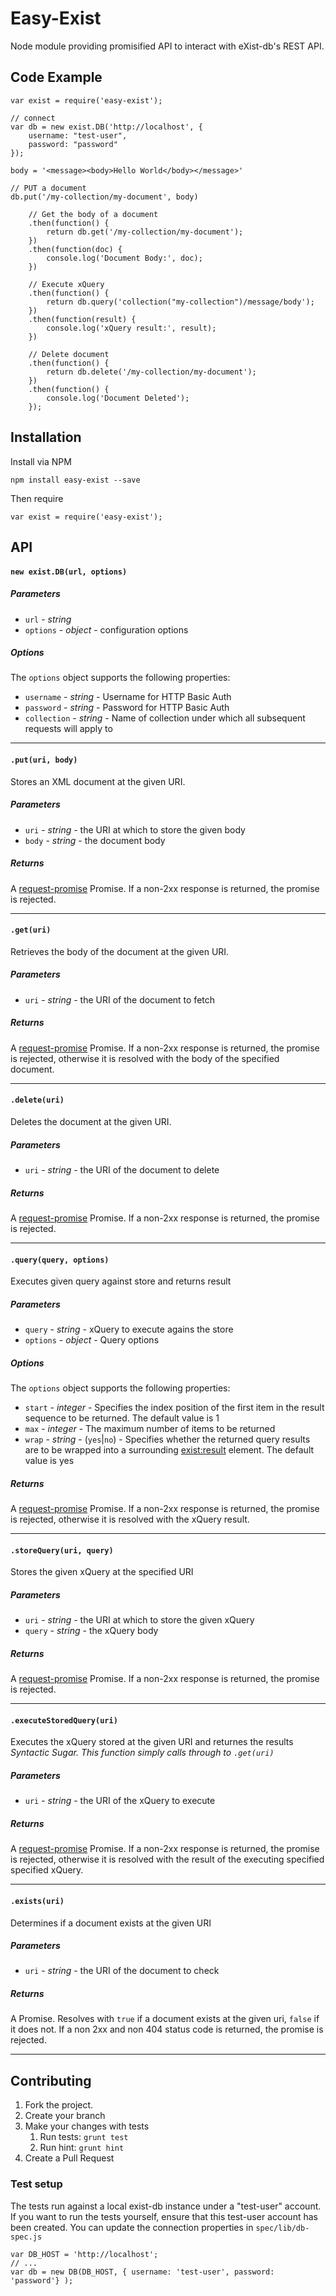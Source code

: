 
# Easy-Exist

Node module providing promisified API to interact with eXist-db's REST API.


## Code Example

```
var exist = require('easy-exist');

// connect
var db = new exist.DB('http://localhost', {
    username: "test-user",
    password: "password"
});

body = '<message><body>Hello World</body></message>'

// PUT a document
db.put('/my-collection/my-document', body)

    // Get the body of a document
    .then(function() {
        return db.get('/my-collection/my-document');
    })
    .then(function(doc) {
        console.log('Document Body:', doc);
    })

    // Execute xQuery
    .then(function() {
        return db.query('collection("my-collection")/message/body');
    })
    .then(function(result) {
        console.log('xQuery result:', result);
    })

    // Delete document
    .then(function() {
        return db.delete('/my-collection/my-document');
    })
    .then(function() {
        console.log('Document Deleted');
    });

```

## Installation

Install via NPM

```
npm install easy-exist --save
```

Then require

```
var exist = require('easy-exist');
```

## API

#### `new exist.DB(url, options)`

##### Parameters

* `url` - _string_
* `options` - _object_ - configuration options

##### Options

The `options` object supports the following properties:

* `username` - _string_ - Username for HTTP Basic Auth
* `password` - _string_ - Password for HTTP Basic Auth
* `collection` - _string_ - Name of collection under which all subsequent requests will apply to

---

#### `.put(uri, body)`

Stores an XML document at the given URI.

##### Parameters

* `uri` - _string_ - the URI at which to store the given body
* `body` - _string_ - the document body

##### Returns

A [request-promise] Promise. If a non-2xx response is returned, the promise is rejected.

---

#### `.get(uri)`

Retrieves the body of the document at the given URI.

##### Parameters

* `uri` - _string_ - the URI of the document to fetch

##### Returns

A [request-promise] Promise. If a non-2xx response is returned, the promise is rejected, otherwise it is resolved with the body of the specified document.

---

#### `.delete(uri)`

Deletes the document at the given URI.

##### Parameters

* `uri` - _string_ - the URI of the document to delete

##### Returns

A [request-promise] Promise. If a non-2xx response is returned, the promise is rejected.

---

#### `.query(query, options)`

Executes given query against store and returns result

##### Parameters

* `query` - _string_ - xQuery to execute agains the store
* `options` - _object_ - Query options

##### Options

The `options` object supports the following properties:

* `start` - _integer_ - Specifies the index position of the first item in the result sequence to be returned. The default value is 1
* `max` - _integer_ - The maximum number of items to be returned
* `wrap` - _string_ - (`yes`|`no`) - Specifies whether the returned query results are to be wrapped into a surrounding <exist:result> element. The default value is yes

##### Returns

A [request-promise] Promise. If a non-2xx response is returned, the promise is rejected, otherwise it is resolved with the xQuery result.

---

#### `.storeQuery(uri, query)`

Stores the given xQuery at the specified URI

##### Parameters

* `uri` - _string_ - the URI at which to store the given xQuery
* `query` - _string_ - the xQuery body

##### Returns

A [request-promise] Promise. If a non-2xx response is returned, the promise is rejected.

---

#### `.executeStoredQuery(uri)`

Executes the xQuery stored at the given URI and returnes the results
_Syntactic Sugar. This function simply calls through to `.get(uri)`_

##### Parameters

* `uri` - _string_ - the URI of the xQuery to execute

##### Returns

A [request-promise] Promise. If a non-2xx response is returned, the promise is rejected, otherwise it is resolved with the result of the executing specified specified xQuery.

---

#### `.exists(uri)`

Determines if a document exists at the given URI

##### Parameters

* `uri` - _string_ - the URI of the document to check

##### Returns

A Promise. Resolves with `true` if a document exists at the given uri, `false` if it does not. If a non 2xx and non 404 status code is returned, the promise is rejected.

---


## Contributing
1. Fork the project.
2. Create your branch
3. Make your changes with tests
	1. Run tests: `grunt test`
	2. Run hint: `grunt hint`
4. Create a Pull Request

### Test setup

The tests run against a local exist-db instance under a "test-user" account. If you want to run the tests yourself, ensure that this test-user account has been created. You can update the connection properties in `spec/lib/db-spec.js`

```
var DB_HOST = 'http://localhost';
// ...
var db = new DB(DB_HOST, { username: 'test-user', password: 'password'} );
```

[request-promise]:  https://www.npmjs.com/package/request-promise